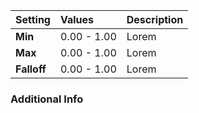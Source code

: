 | Setting     | Values      | Description |
| :---------- | :---------- | :---------- |
| **Min**     | 0.00 - 1.00 | Lorem       |
| **Max**     | 0.00 - 1.00 | Lorem       |
| **Falloff** | 0.00 - 1.00 | Lorem       |

### Additional Info

